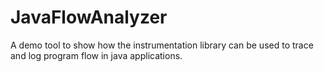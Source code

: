# JavaFlowAnalyzer
A demo tool to show how the instrumentation library can be used to trace and log program flow in java applications.
